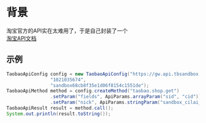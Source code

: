 # 背景

淘宝官方的API实在太难用了，于是自己封装了一个<br>
[淘宝API文档](https://open.taobao.com/docs/api_list.htm?spm=a219a.7386653.1.22.WbbOOb)

## 示例

```java
TaobaoApiConfig config = new TaobaoApiConfig("https://gw.api.tbsandbox.com/router/rest",
                "1021035674",
                "sandbox68cb8f35e1d06f8154c1551de");
TaobaoApiMethod method = config.createMethod("taobao.shop.get")
                .setParam("fields", ApiParams.arrayParam("sid", "cid"))
                .setParam("nick", ApiParams.stringParam("sandbox_cilai_c"));
TaobaoApiResult result = method.call();
System.out.println(result.toString());
```
